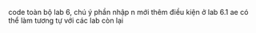 code toàn bộ lab 6, chú ý phần nhập n mới thêm điều kiện ở lab 6.1 ae có thể làm tương tự với các lab còn lại
